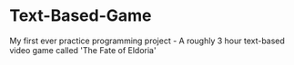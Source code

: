 # Text-Based-Game
My first ever practice programming project - A roughly 3 hour text-based video game called 'The Fate of Eldoria'
